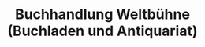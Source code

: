 ---
title: "Buchhandlung Weltbühne (Buchladen und Antiquariat)"
url: /duisburg/buchhandlung-weltbuehne-buchladen-und-antiquariat/
shop: Bücher
---